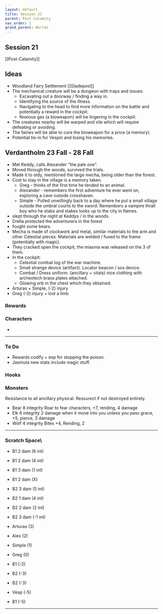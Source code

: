 ```yaml
---
layout: default
title: Session 21
parent: Post Calamity
nav_order: 1
grand_parent: Worlds
---
```

## Session 21
[[Post-Calamity]]

## Ideas
* Woodland Fairy Settlement [[Gladepool]]
* The mechanical creature will be a dungeon with traps and issues:
	* Excavating out a doorway / finding a way in.
	* Identifying the source of the illness.
	* Navigating to the head to find more information on the battle and potentially a reward in the cockpit.
	* Noxious gas (a bioweapon) will be lingering in the cockpit.
* The creatures nearby will be warped and vile which will require defeating or avoiding.
* The fairies will be able to cure the bioweapon for a price (a memory).
* Potential tie-in for Vespin and losing his memories.
## Verdantholm 23 Fall - 28 Fall
* Met Keddy, calls Alexander "the pale one".
* Moved through the woods, survived the trials.
* Made it to oldy, mentioned the large mecha, being older than the forest.
* Cost to stay in the village is a memory taken.
	* Greg - thinks of the first time he tended to an animal.
	* Alexander - remembers the first adventure he ever went on, exploring a cave outside crosshaven.
	* Simple - Pulled unwillingly back to a day where he put a small village outside the umbral courts to the sword. Remembers a vampire thrall boy who he stabs and stakes looks up to the city in flames. 
* slept through the night at Keddys / in the woods.
* Drella protected the adventurers in the forest
* fought some bears.
* Mecha is made of clockwork and metal, similar materials to the arm and other Celestial pieces. Materials are welded / fused to the frame (potentially with magic).
* They cracked open the cockpit, the miasma was released on the 3 of them.
* In the cockpit:
	* Celestial combat log of the war machine.
	* Small strange device (artifact). Locator beacon / sos device.
	* Combat / Dress uniform. (ancillary + vitals) nice clothing with archeotech brass plates attached.
	* Glowing orb in the chest which they obtained.
* Arturas + Simple, (-2) injury
* Greg (-2) injury + lost a limb

### Rewards


### Characters
* 
 ---

### To Do
* Rewards codify + exp for stopping the poison.
* Jasmuta new stats include magic stuff.
### Hooks

### Monsters
Resistance to all ancillary physical.
Ressurect if not destroyed entirely.
* Bear 8 integrity Roar to fear characters, +7, rending, 4 damage
* Elk 6 integrity 2 damage when it move into you unless you pass grace, +5, pierce, 3 damage
* Wolf 4 integrity Bites +4, Rending, 2

---

### Scratch Space\
* B1 2 dam (6 int) 
* B1 2 dam (4 int)
* B1 3 dam (1 int)
* B1 2 dam (X)
* B2 3 dam (5 int)
* B2 1 dam (4 int)
* B2 2 dam (2 int)
* B2 3 dam (-1 int)

* Arturas (3)
* Alex (2)
* Simple (1)
* Greg (0)
* B1 (-2)
* B2 (-3)
* B2 (-3)
* Vesp (-5)
* B1 (-5)


---
